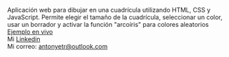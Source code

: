 Aplicación web para dibujar en una cuadrícula utilizando HTML, CSS y JavaScript. Permite elegir el tamaño de la cuadrícula, seleccionar un color, usar un borrador y
activar la función "arcoíris" para colores aleatorios
<br>
[Ejemplo en vivo](https://ntonytr.github.io/sketch/)<br>
Mi [Linkedin](https://www.linkedin.com/in/antonytr/)<br>
Mi correo: [antonyetr@outlook.com](mailto:antonyetr@outlook.com)
